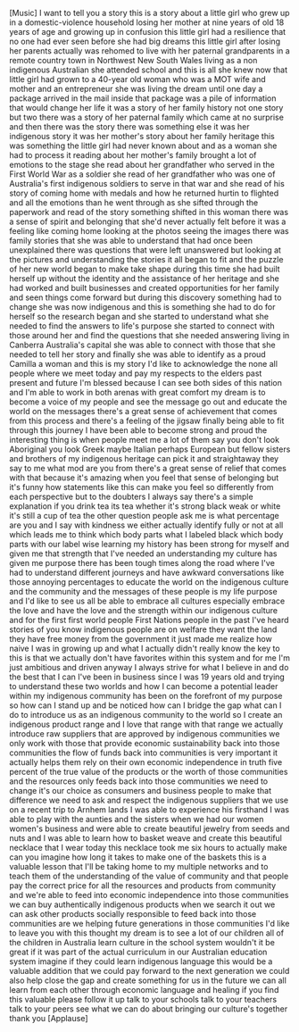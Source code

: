 
[Music]
I want to tell you a story this is a
story about a little girl who grew up in
a domestic-violence household losing her
mother at nine years of old 18 years of
age and growing up in confusion this
little girl had a resilience that no one
had ever seen before she had big dreams
this little girl after losing her
parents actually was rehomed to live
with her paternal grandparents in a
remote country town in Northwest New
South Wales living as a non indigenous
Australian she attended school and this
is all she knew now that little girl had
grown to a 40-year old woman who was a
MOT wife and mother and an entrepreneur
she was living the dream until one day a
package arrived in the mail inside that
package was a pile of information that
would change her life it was a story of
her family history not one story but two
there was a story of her paternal family
which came at no surprise and then there
was the story there was something else
it was her indigenous story it was her
mother&#39;s story about her family heritage
this was something the little girl had
never known about and as a woman she had
to process it
reading about her mother&#39;s family
brought a lot of emotions to the stage
she read about her grandfather who
served in the First World War as a
soldier she read of her grandfather who
was one of Australia&#39;s first indigenous
soldiers to serve in that war and she
read of his story of coming home with
medals and how he returned hurtin to
flighted and all the emotions
than he went through as she sifted
through the paperwork and read of the
story something shifted in this woman
there was a sense of spirit and
belonging that she&#39;d never actually felt
before it was a feeling like coming home
looking at the photos seeing the images
there was family stories that she was
able to understand that had once been
unexplained there was questions that
were left unanswered but looking at the
pictures and understanding the stories
it all began to fit and the puzzle of
her new world began to make take shape
during this time she had built herself
up without the identity and the
assistance of her heritage and she had
worked and built businesses and created
opportunities for her family and seen
things come forward but during this
discovery something had to change
she was now indigenous and this is
something she had to do for herself so
the research began and she started to
understand what she needed to find the
answers to life&#39;s purpose she started to
connect with those around her and find
the questions that she needed answering
living in Canberra Australia&#39;s capital
she was able to connect with those that
she needed to tell her story and finally
she was able to identify as a proud
Camilla a woman and this is my story I&#39;d
like to acknowledge the none all people
where we meet today and pay my respects
to the elders past present and future
I&#39;m blessed because I can see both sides
of this nation
and I&#39;m able to work in both arenas with
great comfort my dream is to become a
voice of my people and see the message
go out and
educate the world on the messages
there&#39;s a great sense of achievement
that comes from this process and there&#39;s
a feeling of the jigsaw finally being
able to fit through this journey I have
been able to become strong and proud the
interesting thing is when people meet me
a lot of them say you don&#39;t look
Aboriginal you look Greek maybe Italian
perhaps European but fellow sisters and
brothers of my indigenous heritage can
pick it and straightaway they say to me
what mod are you from there&#39;s a great
sense of relief that comes with that
because it&#39;s amazing when you feel that
sense of belonging but it&#39;s funny how
statements like this can make you feel
so differently from each perspective but
to the doubters I always say there&#39;s a
simple explanation if you drink tea its
tea
whether it&#39;s strong black weak or white
it&#39;s still a cup of tea
the other question people ask me is what
percentage are you and I say with
kindness
we either actually identify fully or not
at all which leads me to think which
body parts what I labeled black which
body parts with our label wise learning
my history has been strong for myself
and given me that strength that I&#39;ve
needed an understanding my culture has
given me purpose there has been tough
times along the road where I&#39;ve had to
understand different journeys and have
awkward conversations like those
annoying percentages to educate the
world on the indigenous culture and the
community and the messages of these
people is my life purpose and I&#39;d like
to see us all be able to embrace all
cultures especially embrace the love and
have the love and the strength within
our indigenous culture and for the first
first world people First Nations people
in the past I&#39;ve heard stories of you
know indigenous people are on welfare
they want the land they have free money
from the government it just made me
realize how naive I was in growing up
and what I actually didn&#39;t really know
the key to this is that we actually
don&#39;t have favorites within this system
and for me I&#39;m just ambitious and driven
anyway I always strive for what I
believe in and do the best that I can
I&#39;ve been in business since I was 19
years old and trying to understand these
two worlds and how I can become a
potential leader within my indigenous
community
has been on the forefront of my purpose
so how can I stand up and be noticed how
can I bridge the gap what can I do to
introduce us as an indigenous community
to the world so I create an indigenous
product range and I love that range with
that range we actually introduce raw
suppliers that are approved by
indigenous communities we only work with
those that provide economic
sustainability back into those
communities the flow of funds back into
communities is very important it
actually helps them rely on their own
economic independence in truth five
percent of the true value of the
products or the worth of those
communities and the resources only feeds
back into those communities we need to
change it&#39;s our choice as consumers and
business people to make that difference
we need to ask and respect the
indigenous suppliers that we use on a
recent trip to Arnhem lands I was able
to experience his firsthand I was able
to play with the aunties and the sisters
when we had our women women&#39;s business
and were able to create beautiful
jewelry from seeds and nuts and I was
able to learn how to basket weave and
create this beautiful necklace that I
wear today
this necklace took me six hours to
actually make can you imagine how long
it takes to make one of the baskets this
is a valuable lesson that I&#39;ll be taking
home to my multiple networks and to
teach them of the understanding of the
value of community and that people pay
the correct price for all the resources
and products from community
and we&#39;re able to feed into economic
independence into those communities we
can buy authentically indigenous
products when we search it out we can
ask other products socially responsible
to feed back into those communities are
we helping future generations in those
communities I&#39;d like to leave you with
this thought my dream is to see a lot of
our children all of the children in
Australia learn culture in the school
system wouldn&#39;t it be great if it was
part of the actual curriculum in our
Australian education system imagine if
they could learn indigenous language
this would be a valuable addition that
we could pay forward to the next
generation we could also help close the
gap and create something for us in the
future we can all learn from each other
through economic language and healing if
you find this valuable please follow it
up talk to your schools talk to your
teachers talk to your peers see what we
can do about bringing our culture&#39;s
together thank you
[Applause]
